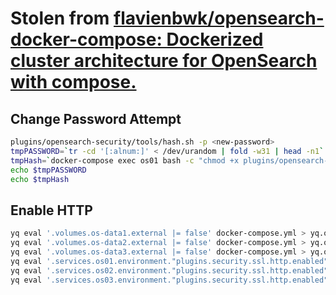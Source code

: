 
# Stolen from [flavienbwk/opensearch-docker-compose: Dockerized cluster architecture for OpenSearch with compose.](https://github.com/flavienbwk/opensearch-docker-compose)


## Change Password Attempt

``` bash
plugins/opensearch-security/tools/hash.sh -p <new-password>
tmpPASSWORD=`tr -cd '[:alnum:]' < /dev/urandom | fold -w31 | head -n1`
tmpHash=`docker-compose exec os01 bash -c "chmod +x plugins/opensearch-security/tools/hash.sh && bash plugins/opensearch-security/tools/hash.sh -p $tmpPASSWORD"`
echo $tmpPASSWORD
echo $tmpHash
```

## Enable HTTP

``` bash
yq eval '.volumes.os-data1.external |= false' docker-compose.yml > yq.out && mv yq.out docker-compose.yml
yq eval '.volumes.os-data2.external |= false' docker-compose.yml > yq.out && mv yq.out docker-compose.yml
yq eval '.volumes.os-data3.external |= false' docker-compose.yml > yq.out && mv yq.out docker-compose.yml
yq eval '.services.os01.environment."plugins.security.ssl.http.enabled" |= "true"' docker-compose.yml > yq.out && mv yq.out docker-compose.yml
yq eval '.services.os02.environment."plugins.security.ssl.http.enabled" |= "true"' docker-compose.yml > yq.out && mv yq.out docker-compose.yml
yq eval '.services.os03.environment."plugins.security.ssl.http.enabled" |= "true"' docker-compose.yml > yq.out && mv yq.out docker-compose.yml
```